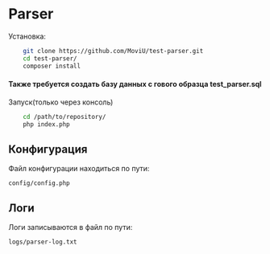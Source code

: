 <h1>Parser</h1>

<p>Установка: </p>

```bash
    git clone https://github.com/MoviU/test-parser.git
    cd test-parser/
    composer install
```

<h4>Также требуется создать базу данных с гового образца <b>test_parser.sql</b></h4>

<p>Запуск(только через консоль)</p>

```bash
    cd /path/to/repository/
    php index.php
```
<h2>Конфигурация</h2>

<p>Файл конфигурации находиться по пути: </p>
    
`config/config.php`

<h2>Логи</h2>

<p>Логи записываются в файл по пути: </p>
    
`logs/parser-log.txt`
